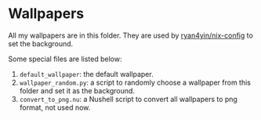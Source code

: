# Wallpapers

All my wallpapers are in this folder. They are used by [ryan4yin/nix-config](https://github.com/ryan4yin/nix-config) to set the background.

Some special files are listed below:

1. `default_wallpaper`: the default wallpaper.
2. `wallpaper_random.py`: a script to randomly choose a wallpaper from this folder and set it as the background.
3. `convert_to_png.nu`: a Nushell script to convert all wallpapers to png format, not used now.





